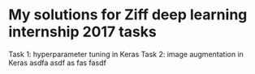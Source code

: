 # My solutions for Ziff deep learning internship 2017 tasks
Task 1: hyperparameter tuning in Keras
Task 2: image augmentation in Keras
asdfa
asdf
as
fas
fasdf
